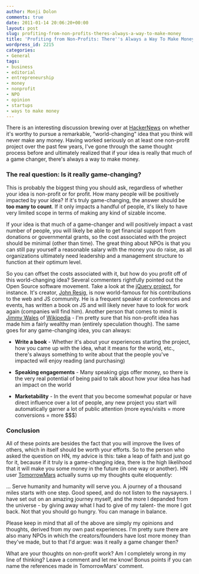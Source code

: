 ```yaml
---
author: Monji Dolon
comments: true
date: 2011-01-14 20:06:20+00:00
layout: post
slug: profiting-from-non-profits-theres-always-a-way-to-make-money
title: 'Profiting from Non-Profits: There''s Always a Way To Make Money'
wordpress_id: 2215
categories:
- General
tags:
- business
- editorial
- entrepreneurship
- money
- nonprofit
- NPO
- opinion
- startups
- ways to make money
---
```


There is an interesting discussion brewing over at [HackerNews](http://news.ycombinator.com/item?id=2103955) on whether it's worthy to pursue a remarkable, "world-changing" idea that you think will never make any money.  Having worked seriously on at least one non-profit project over the past few years, I've gone through the same thought process before and ultimately realized that if your idea is really that much of a game changer, there's always a way to make money.



### The real question: Is it really game-changing?



This is probably the biggest thing you should ask, regardless of whether your idea is non-profit or for profit.  How many people will be positively impacted by your idea?  If it's truly game-changing, the answer should be **too many to count**.  If it only impacts a handful of people, it's likely to have very limited scope in terms of making any kind of sizable income.

If your idea is that much of a game-changer and will positively impact a vast number of people, you will likely be able to get financial support from donations or governmental grants, so the cost associated with the project should be minimal (other than time).  The great thing about NPOs is that you can still pay yourself a reasonable salary with the money you do raise, as all organizations ultimately need leadership and a management structure to function at their optimum level.

So you can offset the costs associated with it, but how do you profit off of this world-changing idea?  Several commenters rightfully pointed out the Open Source software movement.  Take a look at the [jQuery project](http://jquery.com/), for instance.  It's creator, [John Resig](http://en.wikipedia.org/wiki/John_Resig), is now world-famous for his contributions to the web and JS community.  He is a frequent speaker at conferences and events, has written a book on JS and will likely never have to look for work again (companies will find him).  Another person that comes to mind is [Jimmy Wales](http://en.wikipedia.org/wiki/Jimmy_Wales) of [Wikipedia](http://en.wikipedia.org/) - I'm pretty sure that his non-profit idea has made him a fairly wealthy man (entirely speculation though).  The same goes for any game-changing idea, you can always:




  * **Write a book** - Whether it's about your experiences starting the project, how you came up with the idea, what it means for the world, etc., there's always something to write about that the people you've impacted will enjoy reading (and purchasing)


  * **Speaking engagements** - Many speaking gigs offer money, so there is the very real potential of being paid to talk about how your idea has had an impact on the world


  * **Marketability** - In the event that you become somewhat popular or have direct influence over a lot of people, any new project you start will automatically garner a lot of public attention (more eyes/visits = more conversions = more $$$)





### Conclusion



All of these points are besides the fact that you will improve the lives of others, which in itself should be worth your efforts.  So to the person who asked the question on HN, my advice is this: take a leap of faith and just go for it, because if it truly is a game-changing idea, there is the high likelihood that it will make you some money in the future (in one way or another).  HN user [TomorrowMars](http://news.ycombinator.com/item?id=2105071) actually sums up my thoughts quite eloquently:



>
... Serve humanity and humanity will serve you. A journey of a thousand miles starts with one step. Good speed, and do not listen to the naysayers. I have set out on an amazing journey myself, and the more I depanded from the universe - by giving away what I had to give of my talent- the more I got back. Not that you should go hungry. You can manage in balance.



Please keep in mind that all of the above are simply my opinions and thoughts, derived from my own past experiences.  I'm pretty sure there are also many NPOs in which the creators/founders have lost more money than they've made, but to that I'd argue: was it really a game changer then?

What are your thoughts on non-profit work?  Am I completely wrong in my line of thinking?  Leave a comment and let me know!  Bonus points if you can name the references made in TomorrowMars' comment.
